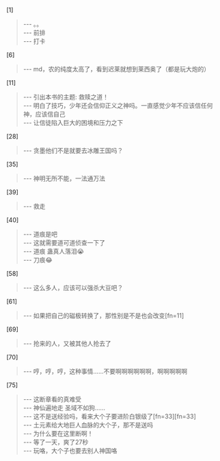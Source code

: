 
[1] 
>--- 。。<br>
>--- 前排<br>
>--- 打卡<br>

[6] 
>--- md，农的纯度太高了，看到迟莱就想到莱西奥了（都是玩大炮的）<br>

[11] 
>--- 引出本书的主题: 救赎之道！<br>
>--- 明白了技巧，少年还会信仰正义之神吗。一直感觉少年不应该信任何神，应该信自己<br>
>--- 让信徒陷入巨大的困境和压力之下<br>

[28] 
>--- 贪墨他们不是就要去冰雕王国吗？<br>

[35] 
>--- 神明无所不能，一法通万法<br>

[39] 
>--- 救走<br>

[40] 
>--- 道痕是吧<br>
>--- 这就需要道可道侦查一下了<br>
>--- 道痕 蛊真人落泪😭<br>
>--- 刀痕😂<br>

[58] 
>--- 这么多人，应该可以强杀大豆吧？<br>

[61] 
>--- 如果把自己的磁极转换了，那性别是不是也会改变[fn=11]<br>

[69] 
>--- 抢来的人，又被其他人抢去了<br>

[70] 
>--- 哼，哼，哼，这种事情……不要啊啊啊啊啊啊，啊啊啊啊啊<br>

[75] 
>--- 这断章看的真难受<br>
>--- 神仙遍地走 圣域不如狗……<br>
>--- 这不是送经验吗，看来大个子要进阶白银级了[fn=33][fn=33]<br>
>--- 土元素给大地巨人血脉的大个子，那不是送吗<br>
>--- 为什么要在这里断啊！<br>
>--- 等了一天，爽了27秒<br>
>--- 玩咯，大个子也要去别人神国咯<br>
